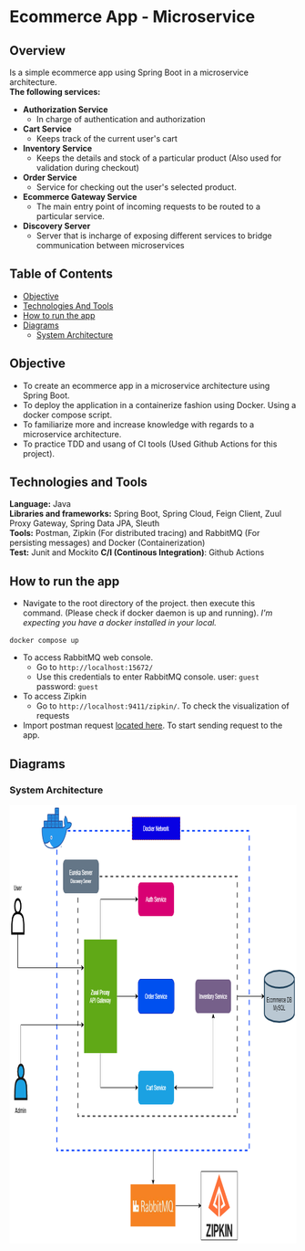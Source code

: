 # Ecommerce App - Microservice
## Overview
Is a simple ecommerce app using Spring Boot in a microservice architecture.\
**The following services:**
- **Authorization Service**
  - In charge of authentication and authorization
- **Cart Service**
  - Keeps track of the current user's cart
- **Inventory Service**
  - Keeps the details and stock of a particular product (Also used for validation during checkout)
- **Order Service**
  - Service for checking out the user's selected product.
- **Ecommerce Gateway Service**
  - The main entry point of incoming requests to be routed to a particular service.
- **Discovery Server**
  - Server that is incharge of exposing different services to bridge communication between microservices

## Table of Contents

- [Objective](#objective)
- [Technologies And Tools](#technologies-and-tools)
- [How to run the app](#how-to-run-the-app)
- [Diagrams](#diagrams)
  - [System Architecture](#system-architecture)

## Objective
- To create an ecommerce app in a microservice architecture using Spring Boot.
- To deploy the application in a containerize fashion using Docker. Using a docker compose script.
- To familiarize more and increase knowledge with regards to a microservice architecture.
- To practice TDD and usang of CI tools (Used Github Actions for this project).

## Technologies and Tools
**Language:** Java\
**Libraries and frameworks:** Spring Boot, Spring Cloud, Feign Client, Zuul Proxy Gateway, Spring Data JPA, Sleuth\
**Tools:** Postman, Zipkin (For distributed tracing) and RabbitMQ (For persisting messages) and Docker (Containerization)\
**Test:** Junit and Mockito
**C/I (Continous Integration)**: Github Actions

## How to run the app
- Navigate to the root directory of the project. then execute this command. (Please check if docker daemon is up and running). *I'm expecting you have a docker installed in your local.*
```
docker compose up
```
- To access RabbitMQ web console.
  - Go to `http://localhost:15672/`
  - Use this credentials to enter RabbitMQ console. user: `guest` password: `guest`
- To access Zipkin
  - Go to `http://localhost:9411/zipkin/`. To check the visualization of requests
- Import postman request [located here](./postman-requests/e-commerce-postman-request-collection.json). To start sending request to the app.
  
## Diagrams
### System Architecture
<img src="./img/ecommerce-microservice.png" width="954" height="768">

